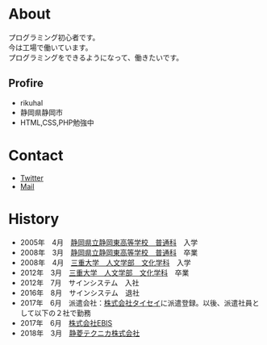 # About
プログラミング初心者です。  
今は工場で働いています。  
プログラミングをできるようになって、働きたいです。  

## Profire
- rikuhal
- 静岡県静岡市
- HTML,CSS,PHP勉強中

# Contact
- [Twitter](https://twitter.com@silvergrass_sea)
- [Mail](mailto:totheseaofkirara2157@gmali.com)

# History
- 2005年　4月　[静岡県立静岡東高等学校　普通科](https://www.shizuoka-east.jp/)　入学
- 2008年　3月　[静岡県立静岡東高等学校　普通科](https://www.shizuoka-east.jp/)　卒業
- 2008年　4月　[三重大学　人文学部　文化学科](http://www.human.mie-u.ac.jp/)　入学
- 2012年　3月　[三重大学　人文学部　文化学科](http://www.human.mie-u.ac.jp/)　卒業
- 2012年　7月　サインシステム　入社
- 2016年　8月　サインシステム　退社
- 2017年　6月　派遣会社：[株式会社タイセイ](http://g-taisei.com/)に派遣登録。以後、派遣社員として以下の２社で勤務
- 2017年　6月　[株式会社EBIS](http://www.ebisusample.com/)
- 2018年　3月　[静菱テクニカ株式会社](https://www.seiryotechnica.co.jp/)
